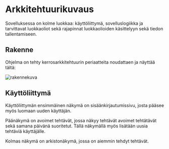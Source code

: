 # Arkkitehtuurikuvaus

Sovelluksessa on kolme luokkaa: käyttöliittymä, sovelluslogiikka ja tarvittavat luokkaoliot sekä rajapinnat luokkaolioiden käsittelyyn sekä tiedon tallentamiseen.

## Rakenne

Ohjelma on tehty kerrosarkkitehtuurin periaatteita noudattaen ja näyttää tältä:

![rakennekuva](/media/Arkkitehtuuri.png)

## Käyttöliittymä

Käyttöliittymän ensimmäinen näkymä on sisäänkirjautumissivu, josta pääsee myös luomaan uuden käyttäjän.

Päänäkymä on avoimet tehtävät, jossa näkyy tehtävät avoimet tehtätävät sekä samana päivänä suoritetut. Tällä näkymällä myös lisätään uusia tehtäviä käyttäjälle.

Kolmas näkymä on arkistonäkymä, jossa on aiemmin tehdyt tehtävät.
